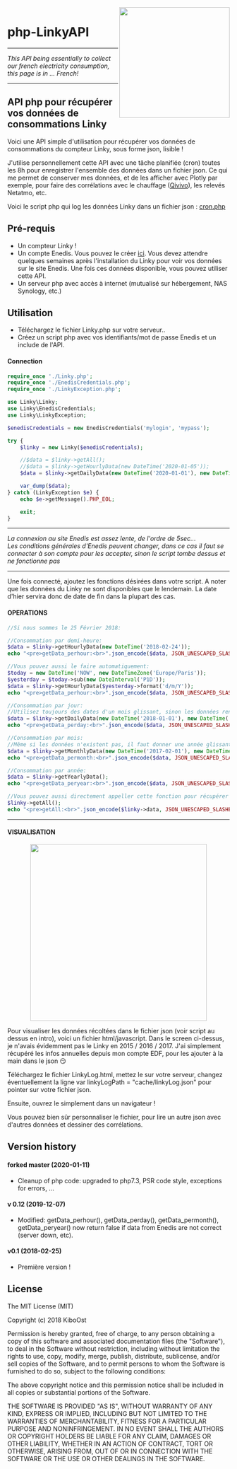 

<img align="right" src="/assets/linky.png" width="250">

# php-LinkyAPI

---

*This API being essentially to collect our french electricity consumption, this page is in ... French!*

---

## API php pour récupérer vos données de consommations Linky

Voici une API simple d'utilisation pour récupérer vos données de consommations du compteur Linky, sous forme json, lisible !

J'utilise personnellement cette API avec une tâche planifiée (cron) toutes les 8h pour enregistrer l'ensemble des données dans un fichier json. Ce qui me permet de conserver mes données, et de les afficher avec Plotly par exemple, pour faire des corrélations avec le chauffage ([Qivivo](https://github.com/KiboOst/php-simpleQivivoAPI/tree/master/DailyOverview)), les relevés Netatmo, etc.

Voici le script php qui log les données Linky dans un fichier json : [cron.php](cron.php)

## Pré-requis
- Un compteur Linky !
- Un compte Enedis. Vous pouvez le créer [ici](https://espace-client-particuliers.enedis.fr/web/espace-particuliers/accueil). Vous devez attendre quelques semaines après l'installation du Linky pour voir vos données sur le site Enedis. Une fois ces données disponible, vous pouvez utiliser cette API.
- Un serveur php avec accès à internet (mutualisé sur hébergement, NAS Synology, etc.)

## Utilisation
- Téléchargez le fichier Linky.php sur votre serveur..
- Créez un script php avec vos identifiants/mot de passe Enedis et un include de l'API.

#### Connection

```php
require_once './Linky.php';
require_once './EnedisCredentials.php';
require_once './LinkyException.php';

use Linky\Linky;
use Linky\EnedisCredentials;
use Linky\LinkyException;

$enedisCredentials = new EnedisCredentials('mylogin', 'mypass');

try {
    $linky = new Linky($enedisCredentials);

    //$data = $linky->getAll();
    //$data = $linky->getHourlyData(new DateTime('2020-01-05'));
    $data = $linky->getDailyData(new DateTime('2020-01-01'), new DateTime('2020-01-11'));

    var_dump($data);
} catch (LinkyException $e) {
    echo $e->getMessage().PHP_EOL;

    exit;
}
```
---

*La connexion au site Enedis est assez lente, de l'ordre de 5sec...<br />
Les conditions générales d'Enedis peuvent changer, dans ce cas il faut se connecter à son compte pour les accepter, sinon le script tombe dessus et ne fonctionne pas*

---
Une fois connecté, ajoutez les fonctions désirées dans votre script.
A noter que les données du Linky ne sont disponibles que le lendemain. La date d'hier servira donc de date de fin dans la plupart des cas.

#### OPERATIONS<br />

```php
//Si nous sommes le 25 Février 2018:

//Consommation par demi-heure:
$data = $linky->getHourlyData(new DateTime('2018-02-24'));
echo "<pre>getData_perhour:<br>".json_encode($data, JSON_UNESCAPED_SLASHES | JSON_PRETTY_PRINT)."</pre><br>";

//Vous pouvez aussi le faire automatiquement:
$today = new DateTime('NOW', new DateTimeZone('Europe/Paris'));
$yesterday = $today->sub(new DateInterval('P1D'));
$data = $linky->getHourlyData($yesterday->format('d/m/Y'));
echo "<pre>getData_perhour:<br>".json_encode($data, JSON_UNESCAPED_SLASHES | JSON_PRETTY_PRINT)."</pre><br>";

//Consommation par jour:
//Utilisez toujours des dates d'un mois glissant, sinon les données renvoyées peuvent être décalées, surtout pour le mois courant.
$data = $linky->getDailyData(new DateTime('2018-01-01'), new DateTime('2018-01-31'));
echo "<pre>getData_perday:<br>".json_encode($data, JSON_UNESCAPED_SLASHES | JSON_PRETTY_PRINT)."</pre><br>";

//Consommation par mois:
//Même si les données n'existent pas, il faut donner une année glissante:
$data = $linky->getMonthlyData(new DateTime('2017-02-01'), new DateTime('2018-02-24'));
echo "<pre>getData_permonth:<br>".json_encode($data, JSON_UNESCAPED_SLASHES | JSON_PRETTY_PRINT)."</pre><br>";

//Consommation par année:
$data = $linky->getYearlyData();
echo "<pre>getData_peryear:<br>".json_encode($data, JSON_UNESCAPED_SLASHES | JSON_PRETTY_PRINT)."</pre><br>";

//Vous pouvez aussi directement appeller cette fonction pour récupérer l'ensemble des données jusqu'à hier:
$linky->getAll();
echo "<pre>getAll:<br>".json_encode($linky->data, JSON_UNESCAPED_SLASHES | JSON_PRETTY_PRINT)."</pre><br>";
```
---

#### VISUALISATION<br />

<p align="center">
  <img src="/assets/linkyVisualJson.jpg" width="400">
</p>

Pour visualiser les données récoltées dans le fichier json (voir script au dessus en intro), voici un fichier html/javascript.
Dans le screen ci-dessus, je n'avais évidemment pas le Linky en 2015 / 2016 / 2017. J'ai simplement récupéré les infos annuelles depuis mon compte EDF, pour les ajouter à la main dans le json :smirk:

Téléchargez le fichier LinkyLog.html, mettez le sur votre serveur, changez éventuellement la ligne var linkyLogPath = "cache/linkyLog.json" pour pointer sur votre fichier json.

Ensuite, ouvrez le simplement dans un navigateur !

Vous pouvez bien sûr personnaliser le fichier, pour lire un autre json avec d'autres données et dessiner des corrélations.

## Version history

#### forked master (2020-01-11)
- Cleanup of php code: upgraded to php7.3, PSR code style, exceptions for errors, ...

#### v 0.12 (2019-12-07)
- Modified: getData_perhour(), getData_perday(), getData_permonth(), getData_peryear() now return false if data from Enedis are not correct (server down, etc).

#### v0.1 (2018-02-25)
- Première version !

## License

The MIT License (MIT)

Copyright (c) 2018 KiboOst

Permission is hereby granted, free of charge, to any person obtaining a copy
of this software and associated documentation files (the "Software"), to deal
in the Software without restriction, including without limitation the rights
to use, copy, modify, merge, publish, distribute, sublicense, and/or sell
copies of the Software, and to permit persons to whom the Software is
furnished to do so, subject to the following conditions:

The above copyright notice and this permission notice shall be included in all
copies or substantial portions of the Software.

THE SOFTWARE IS PROVIDED "AS IS", WITHOUT WARRANTY OF ANY KIND, EXPRESS OR
IMPLIED, INCLUDING BUT NOT LIMITED TO THE WARRANTIES OF MERCHANTABILITY,
FITNESS FOR A PARTICULAR PURPOSE AND NONINFRINGEMENT. IN NO EVENT SHALL THE
AUTHORS OR COPYRIGHT HOLDERS BE LIABLE FOR ANY CLAIM, DAMAGES OR OTHER
LIABILITY, WHETHER IN AN ACTION OF CONTRACT, TORT OR OTHERWISE, ARISING FROM,
OUT OF OR IN CONNECTION WITH THE SOFTWARE OR THE USE OR OTHER DEALINGS IN THE
SOFTWARE.

